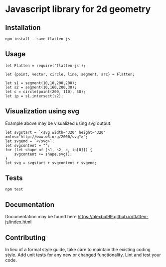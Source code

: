 # Javascript library for 2d geometry

## Installation

    npm install --save flatten-js

## Usage

    let Flatten = require('flatten-js');

    let {point, vector, circle, line, segment, arc} = Flatten;

    let s1 = segment(10,10,200,200);
    let s2 = segment(10,160,200,30);
    let c = circle(point(200, 110), 50);
    let ip = s1.intersect(s2);

## Visualization using svg

Example above may be visualized using svg output:

    let svgstart = `<svg width="320" height="320" xmlns="http://www.w3.org/2000/svg">`;
    let svgend = `</svg>`;
    let svgcontent = "";
    for (let shape of [s1, s2, c, ip[0]]) {
        svgcontent += shape.svg();
    }
    let svg = svgstart + svgcontent + svgend;
  
## Tests

   `npm test`

## Documentation

Documentation may be found here https://alexbol99.github.io/flatten-js/index.html

## Contributing

In lieu of a formal style guide, take care to maintain the existing coding style. Add unit tests for any new or changed functionality. Lint and test your code.
